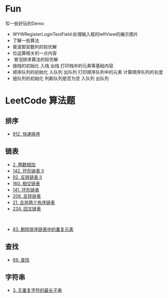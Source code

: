 # Fun
写一些好玩的Demo
- WYWRegisterLoginTextField:处理输入框的leftView的展示图片
- 了解一些算法
-   斐波那契数列的较优解
-   位运算相关的一点内容
-  冒泡排序算法的较优解
- 链栈的初始化 入栈 出栈 打印栈中的元素等基础内容
- 顺序队列的初始化 入队列 出队列 打印顺序队列中的元素 计算顺序队列的长度
- 链队列的初始化 判断队列是否为空 入队列 出队列


# LeetCode 算法题
## 排序
- [912. 快速排序](https://github.com/twototwoto/Fun/wiki/%E6%8E%92%E5%BA%8F)

## 链表
- [2. 两数相加](https://github.com/twototwoto/Fun/wiki/%E9%93%BE%E8%A1%A8#2-%E4%B8%A4%E6%95%B0%E7%9B%B8%E5%8A%A0)
- [142. 环形链表 II](https://github.com/twototwoto/Fun/wiki/%E9%93%BE%E8%A1%A8#142-%E7%8E%AF%E5%BD%A2%E9%93%BE%E8%A1%A8-ii)
- [92. 反转链表 II](https://github.com/twototwoto/Fun/wiki/%E9%93%BE%E8%A1%A8#92-%E5%8F%8D%E8%BD%AC%E9%93%BE%E8%A1%A8-ii)
- [160. 相交链表](https://github.com/twototwoto/Fun/wiki/%E9%93%BE%E8%A1%A8#160-%E7%9B%B8%E4%BA%A4%E9%93%BE%E8%A1%A8)
- [141. 环形链表](https://github.com/twototwoto/Fun/wiki/%E9%93%BE%E8%A1%A8#141-%E7%8E%AF%E5%BD%A2%E9%93%BE%E8%A1%A8)
- [206. 反转链表](https://github.com/twototwoto/Fun/wiki/%E9%93%BE%E8%A1%A8)
- [21. 合并两个有序链表](https://github.com/twototwoto/Fun/wiki/%E9%93%BE%E8%A1%A8#21-%E5%90%88%E5%B9%B6%E4%B8%A4%E4%B8%AA%E6%9C%89%E5%BA%8F%E9%93%BE%E8%A1%A8)
- [234. 回文链表](https://github.com/twototwoto/Fun/wiki/LeetCode-234.-%E5%9B%9E%E6%96%87%E9%93%BE%E8%A1%A8)
<br/>

- [83. 删除排序链表中的重复元素](https://github.com/twototwoto/Fun/wiki/%E9%93%BE%E8%A1%A8#83-%E5%88%A0%E9%99%A4%E6%8E%92%E5%BA%8F%E9%93%BE%E8%A1%A8%E4%B8%AD%E7%9A%84%E9%87%8D%E5%A4%8D%E5%85%83%E7%B4%A0)

## 查找
- [69. 查找](https://github.com/twototwoto/Fun/wiki/%E6%9F%A5%E6%89%BE)

## 字符串
- [3. 无重复字符的最长子串](https://github.com/twototwoto/Fun/wiki/%E5%AD%97%E7%AC%A6%E4%B8%B2)
